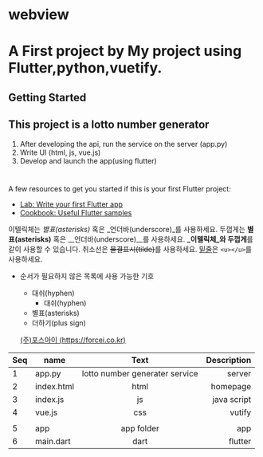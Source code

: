 # webview

# A First project by My project using Flutter,python,vuetify.

## Getting Started
## This project is a lotto number generator
1. After developing the api, run the service on the server
   (app.py)
1. Write UI (html, js, vue.js)
1. Develop and launch the app(using flutter)

#
A few resources to get you started if this is your first Flutter project:

- [Lab: Write your first Flutter app](https://flutter.dev/docs/get-started/codelab)
- [Cookbook: Useful Flutter samples](https://flutter.dev/docs/cookbook)


이텔릭체는 *별표(asterisks)* 혹은 _언더바(underscore)_를 사용하세요.
두껍게는 **별표(asterisks)** 혹은 __언더바(underscore)__를 사용하세요.
**_이텔릭체_와 두껍게**를 같이 사용할 수 있습니다.
취소선은 ~~물결표시(tilde)~~를 사용하세요.
<u>밑줄</u>은 `<u></u>`를 사용하세요.


- 순서가 필요하지 않은 목록에 사용 가능한 기호
  - 대쉬(hyphen)
    - 대쉬(hyphen)
  * 별표(asterisks)
  + 더하기(plus sign)

  [(주)포스아이 (https://forcei.co.kr)](https://forcei.co.kr)



| Seq |name | Text | Description |
|---|---|:---:|---:|
| 1 |app.py | lotto number generater service | server |
| 2 |index.html | html | homepage |
| 3 |index.js | js | java script |
| 4 |vue.js | css | vutify |
|||||
| 5 |app | app folder | app |
| 6 |main.dart | dart | flutter |

